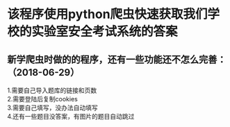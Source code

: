 # 该程序使用python爬虫快速获取我们学校的实验室安全考试系统的答案

## 新学爬虫时做的的程序，还有一些功能还不怎么完善：（2018-06-29）<br>
1.需要自己导入题库的链接和页数<br>
2.需要登陆后复制cookies<br>
3.需要自己填写，没办法自动填写<br>
4.还有一些题目没答案，有图片的题目自动跳过<br>
